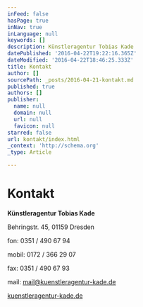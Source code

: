 ```yaml
---
inFeed: false
hasPage: true
inNav: true
inLanguage: null
keywords: []
description: Künstleragentur Tobias Kade
datePublished: '2016-04-22T19:22:16.365Z'
dateModified: '2016-04-22T18:46:25.333Z'
title: Kontakt
author: []
sourcePath: _posts/2016-04-21-kontakt.md
published: true
authors: []
publisher:
  name: null
  domain: null
  url: null
  favicon: null
starred: false
url: kontakt/index.html
_context: 'http://schema.org'
_type: Article

---
```

# Kontakt

**Künstleragentur Tobias Kade**

Behringstr. 45, 01159 Dresden

fon: 0351 / 490 67 94

mobil: 0172 / 366 29 07

fax: 0351 / 490 67 93

mail: mail@kuenstleragentur-kade.de

[kuenstleragentur-kade.de][0]

[0]: http://kuenstleragentur-kade.de/georg-streuber/